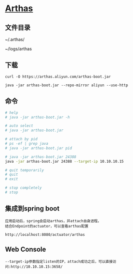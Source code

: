 # [Arthas](https://arthas.aliyun.com/doc/index.html)
## 文件目录

~/.arthas/

~/logs/arthas   

## 下载

    curl -O https://arthas.aliyun.com/arthas-boot.jar
    
    java -jar arthas-boot.jar --repo-mirror aliyun --use-http

## 命令
```sh
# help
# java -jar arthas-boot.jar -h

# auto select
# java -jar arthas-boot.jar

# attach by pid
# ps -ef | grep java
# java -jar arthas-boot.jar pid

# java -jar arthas-boot.jar 24388
java -jar arthas-boot.jar 24388 --target-ip 10.10.10.15

# quit temporarily
# quit
# exit

# stop completely
# stop
```

## 集成到spring boot

    应用启动后，spring会启动arthas，并attach自身进程。
    结合Endpoint的actuator，可以查看arthas配置

    http://localhost:8080/actuator/arthas
## Web Console

    --target-ip参数指定listen的IP，attach成功之后，可以直接访问:http://10.10.10.15:3658/